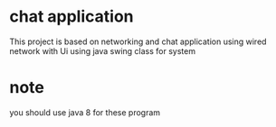 # chat application
This project is based on networking and chat application using wired network  with Ui using java swing class for system
# note 
you should use java 8 for these program
